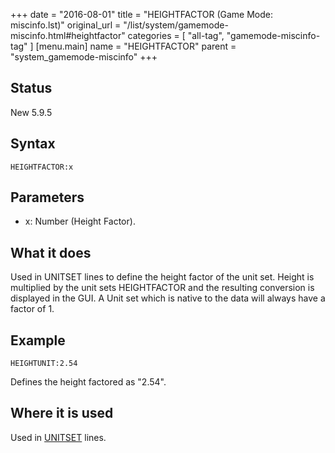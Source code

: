 +++
date = "2016-08-01"
title = "HEIGHTFACTOR (Game Mode: miscinfo.lst)"
original_url = "/list/system/gamemode-miscinfo.html#heightfactor"
categories = [ "all-tag", "gamemode-miscinfo-tag" ]
[menu.main]
    name = "HEIGHTFACTOR"
    parent = "system_gamemode-miscinfo"
+++

## Status

New 5.9.5

## Syntax

`HEIGHTFACTOR:x`

## Parameters

-   x: Number (Height Factor).



What it does
------------

Used in UNITSET lines to define the height factor of the unit set.
Height is multiplied by the unit sets HEIGHTFACTOR and the resulting
conversion is displayed in the GUI. A Unit set which is native to the
data will always have a factor of 1.

Example
-------

`HEIGHTUNIT:2.54`

Defines the height factored as "2.54".

Where it is used
----------------

Used in [UNITSET](/list/system/gamemode-miscinfo/unitset.html) lines.

